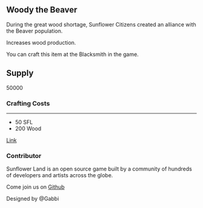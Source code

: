## Woody the Beaver

During the great wood shortage, Sunflower Citizens created an alliance with the Beaver population.

Increases wood production.

You can craft this item at the Blacksmith in the game.

## Supply

50000

### Crafting Costs

---

- 50 SFL
- 200 Wood

[Link](https://docs.sunflower-land.com/crafting-guide)

### Contributor

Sunflower Land is an open source game built by a community of hundreds of developers and artists across the globe.

Come join us on [Github](https://github.com/sunflower-land/sunflower-land)

Designed by @Gabbi
